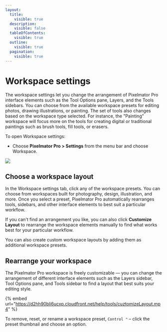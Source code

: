 ```yaml
---
layout:
  title:
    visible: true
  description:
    visible: false
  tableOfContents:
    visible: true
  outline:
    visible: true
  pagination:
    visible: true
---
```


# Workspace settings

The workspace settings let you change the arrangement of Pixelmator Pro interface elements such as the Tool Options pane, Layers, and the Tools sidebars. You can choose from the available workspace presets for editing photos, drawing illustrations, or painting. The set of tools also changes based on the workspace type selected. For instance, the "Painting" workspace will focus more on the tools for creating digital or traditional paintings such as brush tools, fill tools, or erasers.

To open Workspace settings:

* Choose **Pixelmator Pro > Settings** from the menu bar and choose Workspace.

![](https://help.pixelmator.com/pixelmator-pro/3.5/assets/English/1677071742000.jpeg)

## Choose a workspace layout

In the Workspace settings tab, click any of the workspace presets. You can choose from workspaces built for photography, design, illustration, and more. Once you select a preset, Pixelmator Pro automatically rearranges tools, sidebars, and other interface elements to best suit a particular workflow.

If you can't find an arrangement you like, you can also click **Customize Layout** to rearrange the workspace elements manually to find what works best for your particular workflow.

You can also create custom workspace layouts by adding them as additional workspace presets.

## Rearrange your workspace

The Pixelmator Pro workspace is freely customizable — you can change the arrangement of different interface elements such as the Layers sidebar, Tool Options pane, and Tools sidebar to find a layout that best suits your editing style.&#x20;

{% embed url="https://d2hh90bli6ucxp.cloudfront.net/help/tools/cuztomizeLayout.mp4" %}

To remove, reset, or rename a workspace preset, `Control ⌃` – click the preset thumbnail and choose an option.
